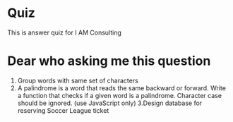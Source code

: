 # Quiz
This is answer quiz for I AM Consulting

# Dear who asking me this question

1. Group words with same set of characters
2. A palindrome is a word that reads the same backward or forward.
Write a function that checks if a given word is a palindrome. Character case
should be ignored. (use JavaScript only)
3.Design database for reserving Soccer League ticket

